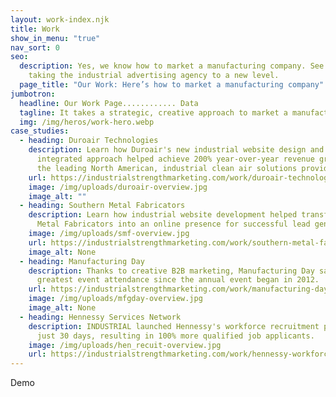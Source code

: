 ```yaml
---
layout: work-index.njk
title: Work
show_in_menu: "true"
nav_sort: 0
seo:
  description: Yes, we know how to market a manufacturing company. See how we’re
    taking the industrial advertising agency to a new level.
  page_title: "Our Work: Here’s how to market a manufacturing company"
jumbotron:
  headline: Our Work Page............ Data
  tagline: It takes a strategic, creative approach to market a manufacturing company
  img: /img/heros/work-hero.webp
case_studies:
  - heading: Duroair Technologies
    description: Learn how Duroair's new industrial website design and strategic,
      integrated approach helped achieve 200% year-over-year revenue growth for
      the leading North American, industrial clean air solutions provider.
    url: https://industrialstrengthmarketing.com/work/duroair-technologies/
    image: /img/uploads/duroair-overview.jpg
    image_alt: ""
  - heading: Southern Metal Fabricators
    description: L﻿earn how industrial website development helped transform Southern
      Metal Fabricators into an online presence for successful lead generation.
    image: /img/uploads/smf-overview.jpg
    url: https://industrialstrengthmarketing.com/work/southern-metal-fabricators/
    image_alt: None
  - heading: Manufacturing Day
    description: Thanks to creative B2B marketing, Manufacturing Day saw their
      greatest event attendance since the annual event began in 2012.
    url: https://industrialstrengthmarketing.com/work/manufacturing-day/
    image: /img/uploads/mfgday-overview.jpg
    image_alt: None
  - heading: Hennessy Services Network
    description: INDUSTRIAL launched Hennessy's workforce recruitment program in
      just 30 days, resulting in 100% more qualified job applicants.
    image: /img/uploads/hen_recuit-overview.jpg
    url: https://industrialstrengthmarketing.com/work/hennessy-workforce-recruitment-program/
---
```

Demo